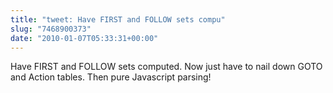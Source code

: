 ```yaml
---
title: "tweet: Have FIRST and FOLLOW sets compu"
slug: "7468900373"
date: "2010-01-07T05:33:31+00:00"
---
```

Have FIRST and FOLLOW sets computed. Now just have to nail down GOTO and Action tables. Then pure Javascript parsing!